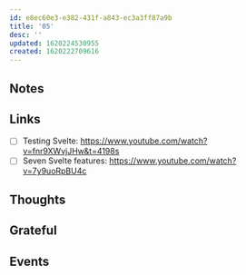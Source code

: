 ```yaml
---
id: e8ec60e3-e382-431f-a843-ec3a3ff87a9b
title: '05'
desc: ''
updated: 1620224530955
created: 1620222709616
---
```


## Notes

## Links

- [ ] Testing Svelte:
      https://www.youtube.com/watch?v=fnr9XWvjJHw&t=4198s
- [ ] Seven Svelte features:
      https://www.youtube.com/watch?v=7y9uoRpBU4c

## Thoughts

## Grateful

## Events
